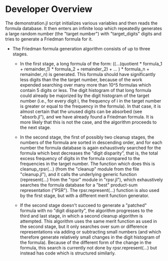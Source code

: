 # Developer Overview

The demonstration.jl script initializes various variables and then reads the formula database. It then enters an infinite loop which repeatedly generates a large random number (the "target number") with "target_digits" digits and tries to generate a Friedman formula for it.

* The Friedman formula generation algorithm consists of up to three stages.

  * In the first stage, a long formula of the form: ((...(quotient * formula_1 + remainder_1) * formula_2 + remainder_2) + ... ) * formula_n + remainder_n) is generated. This formula should have significantly less digits than the the target number, because of the work expended searching over many more than 10^5 formulas which contain 5 digits or less. The digit histogram of that long formula could already be majorized by the digit histogram of the target number (i.e., for every digit i, the frequency of i in the target number is greater or equal to the frequency in the formula). In that case, it is almost certain that the unused digits can be absorbed (see "absorb.jl"), and we have already found a Friedman formula. It is more likely that this is not the case, and the algorithm proceeds to the next stage.

  * In the second stage, the first of possibly two cleanup stages, the numbers of the formula are sorted in descending order, and for each number the formula database is again exhaustively searched for the formula which best decreases the "digit disparity", that is, the total excess frequency of digits in the formula compared to the frequencies in the target number. The function which does this is cleanup_rpsr(...) (from the "cleanup" module from the file "cleanup.jl"), and it calls the underlying generic function (represent(...) from the "rpsr" module in "rpsr.jl"), which exhaustively searches the formula database for a "best" product-sum representation ("PSR"). The rpsr.represent(...) function is also used by the first stage, but with a different merit function generator.

  * If the second stage doesn't succeed to generate a "patched" formula with no "digit disparity", the algorithm progresses to the third and last stage, in which a second cleanup algorithm is attempted. This algorithm uses the same merit function as used in the second stage, but it only searches over sum or difference representations via adding or subtracting small numbers (and which therefore generate relatively small changes in the digit histogram of the formula). Because of the different form of the change in the formula, this search is currently not done by rpsr.represent(...) but instead has code which is structured similarly.
